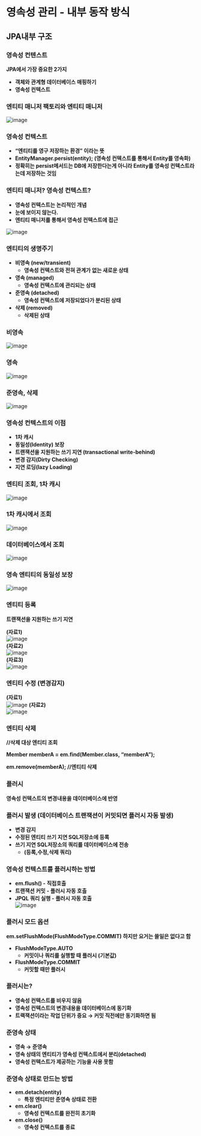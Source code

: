 # 영속성 관리 - 내부 동작 방식

## JPA내부 구조

### 영속성 컨텐스트

**JPA에서 가장 중요한 2가지**

- **객체와 관계형 데이터베이스 매핑하기**
- **영속성 컨텍스트**

### 엔티티 매니저 팩토리와 엔티티 매니저  
![image](https://user-images.githubusercontent.com/106207558/220255086-1a8fdb4a-6922-4f6e-b215-b122757b3d24.png)  
### 영속성 컨텍스트


- **“엔티티를 영구 저장하는 환경” 이라는 뜻**
- **EntityManager.persist(entity); (영속성 컨텍스트를 통해서 Entity를 영속화)**
- **정확히는 persist메서드는 DB에 저장한다는게 아니라 Entity를 영속성 컨텍스트라는데 저장하는 것임**

### **엔티티 매니저? 영속성 컨텍스트?**

- **영속성 컨텍스트는 논리적인 개념**
- **눈에 보이지 않는다.**
- **엔티티 매니저를 통해서 영속성 컨텍스트에 접근**

![image](https://user-images.githubusercontent.com/106207558/220255208-ab203c68-13a6-457b-9e72-fdf54f88e0fe.png)  
### **엔티티의 생명주기**

- **비영속 (new/transient)**
    - **영속성 컨텍스트와 전혀 관계가 없는 새로운 상태**
- **영속 (managed)**
    - **영속성 컨텍스트에 관리되는 상태**
- **준영속 (detached)**
    - **영속성 컨텍스트에 저장되었다가 분리된 상태**
- **삭제 (removed)**
    - **삭제된 상태**
    

### 비영속  
![image](https://user-images.githubusercontent.com/106207558/220255368-d65a9a9f-f3a2-45f2-9761-424a1cb66903.png)  
### 영속  
![image](https://user-images.githubusercontent.com/106207558/220255423-f23a257d-7d29-4eb4-9bc3-86ae99645e89.png)  
### 준영속, 삭제  
![image](https://user-images.githubusercontent.com/106207558/220255490-8aa9b3f5-eeb7-4878-8682-aba9ae54259f.png)  
### **영속성 컨텍스트의 이점**

- **1차 캐시**
- **동일성(Identity) 보장**
- **트랜잭션을 지원하는 쓰기 지연 (transactional write-behind)**
- **변경 감지(Dirty Checking)**
- **지연 로딩(lazy Loading)**  
### 엔티티 조회, 1차 캐시  
![image](https://user-images.githubusercontent.com/106207558/220255585-c2742154-ca2d-49e0-bb29-5cb5b6eb7e22.png)  
### 1차 캐시에서 조회  
![image](https://user-images.githubusercontent.com/106207558/220255727-d35115e8-f886-4cf5-a153-2b9d94c03761.png)  
### 데이터베이스에서 조회  
![image](https://user-images.githubusercontent.com/106207558/220255785-b1924e88-1508-4981-b2e8-f0811d2eb034.png)  
### 영속 엔티티의 동일성 보장  
![image](https://user-images.githubusercontent.com/106207558/220255830-0d4a4766-857f-48dd-8597-0e48167a6a89.png)  
### **엔티티 등록**

**트랜잭션을 지원하는 쓰기 지연**

**(자료1)**  
![image](https://user-images.githubusercontent.com/106207558/220255903-a2468303-3c2e-4f62-94d3-4d580714642d.png)  
**(자료2)**  
![image](https://user-images.githubusercontent.com/106207558/220255962-3053aa03-e76a-4f37-9dd2-6b28258e14ed.png)  
**(자료3)**  
![image](https://user-images.githubusercontent.com/106207558/220256155-f9d08dd9-e68f-43e7-8238-58b5b722acb5.png)  
### 엔티티 수정 (변경감지)

**(자료1)**  
![image](https://user-images.githubusercontent.com/106207558/220256228-3e78a198-f1fe-4435-8d78-fc48ab5bc6cb.png)
**(자료2)**  
![image](https://user-images.githubusercontent.com/106207558/220256265-3d71dea0-8eb4-427b-9bd6-7279afc326ed.png)  
### 엔티티 삭제

**//삭제 대상 엔티티 조회**

**Member memberA = em.find(Member.class, “memberA”);**

**em.remove(memberA); //엔티티 삭제**

### **플러시**

**영속성 컨텍스트의 변경내용을 데이터베이스에 반영**

### **플러시 발생 (데이터베이스 트랜잭션이 커밋되면 플러시 자동 발생)**

- **변경 감지**
- **수정된 엔티티 쓰기 지연 SQL저장소에 등록**
- **쓰기 지연 SQL저장소의 쿼리를 데이터베이스에 전송**
    - **(등록,수정,삭제 쿼리)**
    

### **영속성 컨텍스트를 플러시하는 방법**

- **em.flush() - 직접호출**
- **트랜잭션 커밋 - 플러시 자동 호출**
- **JPQL 쿼리 실행 - 플러시 자동 호출**  
![image](https://user-images.githubusercontent.com/106207558/220256331-1e2b182e-7bea-4492-93e4-be0799dcea29.png)  
### **플러시 모드 옵션**

**em.setFlushMode(FlushModeType.COMMIT) 하지만 요거는 쓸일은 없다고 함**

- **FlushModeType.AUTO**
    - **커밋이나 쿼리를 실행할 때 플러시 (기본값)**
- **FlushModeType.COMMIT**
    - **커밋할 때만 플러시**

### **플러시는?**

- **영속성 컨텍스트를 비우지 않음**
- **영속성 컨텍스트의 변경내용을 데이터베이스에 동기화**
- **트랙잭션이라는 작업 단위가 중요 → 커밋 직전에만 동기화하면 됨**

### **준영속 상태**

- **영속 → 준영속**
- **영속 상태의 엔티티가 영속성 컨텍스트에서 분리(detached)**
- **영속성 컨텍스트가 제공하는 기능을 사용 못함**

### **준영속 상태로 만드는 방법**

- **em.detach(entity)**
    - **특정 엔티티만 준영속 상태로 전환**
- **em.clear()**
    - **영속성 컨텍스트를 완전히 초기화**
- **em.close()**
    - **영속성 컨텍스트를 종료**